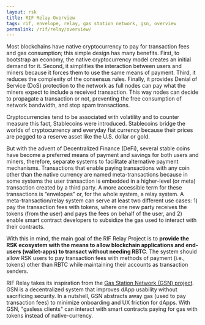 ```yaml
---
layout: rsk
title: RIF Relay Overview
tags: rif, envelope, relay, gas station network, gsn, overview
permalink: /rif/relay/overview/
---
```


Most blockchains have native cryptocurrency to pay for transaction fees and gas consumption; this simple design has many benefits. First, to bootstrap an economy, the native cryptocurrency model creates an initial demand for it. Second, it simplifies the interaction between users and miners because it forces them to use the same means of payment. Third, it reduces the complexity of the consensus rules. Finally, it provides Denial of Service (DoS) protection to the network as full nodes can pay what the miners expect to include a received transaction. This way nodes can decide to propagate a transaction or not, preventing the free consumption of network bandwidth, and stop spam transactions.

Cryptocurrencies tend to be associated with volatility and to counter measure this fact, Stablecoins were introduced. Stablecoins bridge the worlds of cryptocurrency and everyday fiat currency because their prices are pegged to a reserve asset like the U.S. dollar or gold.

But with the advent of Decentralized Finance (DeFi), several stable coins have become a preferred means of payment and savings for both users and miners, therefore, separate systems to facilitate alternative payment mechanisms. Transactions that enable paying transactions with any coin other than the native currency are named meta-transactions because in some systems the user transaction is embedded in a higher-level (or meta) transaction created by a third party. A more accessible term for these transactions is “envelopes” or, for the whole system, a relay system. A meta-transaction/relay system can serve at least two different use cases: 1) pay the transaction fees with tokens, where one new party receives the tokens (from the user) and pays the fees on behalf of the user, and 2) enable smart contract developers to subsidize the gas used to interact with their contracts.


With this in mind, the main goal of the RIF Relay Project is to **provide the RSK ecosystem with the means to allow blockchain applications and end-users (wallet-apps) to transact without needing RBTC**. The system should allow RSK users to pay transaction fees with methods of payment (i.e., tokens) other than RBTC while maintaining their accounts as transaction senders.

RIF Relay takes its inspiration from the [Gas Station Network (GSN) project](https://github.com/opengsn/gsn). GSN is a decentralized system that improves dApp usability without sacrificing security. In a nutshell, GSN abstracts away gas (used to pay transaction fees) to minimize onboarding and UX friction for dApps. With GSN, "gasless clients" can interact with smart contracts paying for gas with tokens instead of native-currency.

